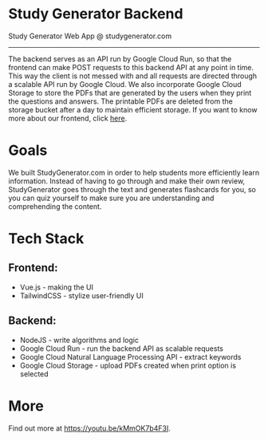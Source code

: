 # Study Generator Backend

Study Generator Web App @ studygenerator.com

-------------------------------

The backend serves as an API run by Google Cloud Run, so that the frontend can make POST requests to this backend API at any point in time. This way the client is not messed with and all requests are directed through a scalable API run by Google Cloud. We also incorporate Google Cloud Storage to store the PDFs that are generated by the users when they print the questions and answers. The printable PDFs are deleted from the storage bucket after a day to maintain efficient storage. If you want to know more about our frontend, click [here](https://github.com/MLHUnihack2020/StudyGuideFrontend/blob/main/README.md).

# Goals

We built StudyGenerator.com in order to help students more efficiently learn information. Instead of having to go through and make their own review, StudyGenerator goes through the text and generates flashcards for you, so you can quiz yourself to make sure you are understanding and comprehending the content.

# Tech Stack
## Frontend:
- Vue.js - making the UI
- TailwindCSS - stylize user-friendly UI

## Backend:
- NodeJS - write algorithms and logic
- Google Cloud Run - run the backend API as scalable requests 
- Google Cloud Natural Language Processing API - extract keywords 
- Google Cloud Storage - upload PDFs created when print option is selected

# More
Find out more at https://youtu.be/kMmOK7b4F3I. 
